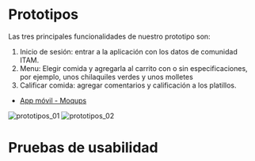 # Prototipos

Las tres principales funcionalidades de nuestro prototipo son:
1. Inicio de sesión: entrar a la aplicación con los datos de comunidad ITAM.
2. Menu: Elegir comida y agregarla al carrito con o sin especificaciones, por ejemplo, unos chilaquiles verdes y unos molletes
3. Calificar comida: agregar comentarios y calificación a los platillos.

- [App móvil - Moqups](https://app.moqups.com/ltw2Brs36MmKj5qwhlakD3Bj06M9Yxto/view/page/ac248d73c?ui=0)

![prototipos_01](https://user-images.githubusercontent.com/70402438/164530689-16fb08ca-7f73-4f92-83e4-c1afa83064f8.png)
![prototipos_02](https://user-images.githubusercontent.com/70402438/164530703-3fe49470-cdd2-4512-8287-a34dc4c53abc.png)

# Pruebas de usabilidad
